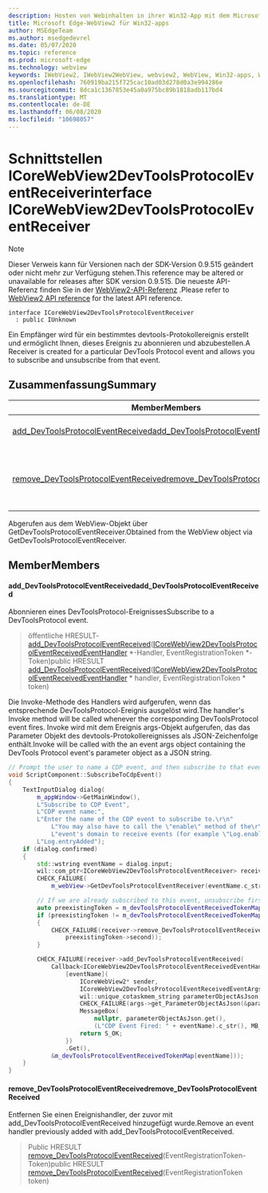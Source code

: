 ```yaml
---
description: Hosten von Webinhalten in ihrer Win32-App mit dem Microsoft Edge WebView2-Steuerelement
title: Microsoft Edge-WebView2 für Win32-apps
author: MSEdgeTeam
ms.author: msedgedevrel
ms.date: 05/07/2020
ms.topic: reference
ms.prod: microsoft-edge
ms.technology: webview
keywords: IWebView2, IWebView2WebView, webview2, WebView, Win32-apps, Win32, Edge, ICoreWebView2, ICoreWebView2Controller, Browser-Steuerelement, Edge-HTML
ms.openlocfilehash: 760919ba215f725cac10ad03d278d0a3e994286e
ms.sourcegitcommit: 8dca1c1367853e45a0a975bc89b1818adb117bd4
ms.translationtype: MT
ms.contentlocale: de-DE
ms.lasthandoff: 06/08/2020
ms.locfileid: "10698057"
---
```

# <span data-ttu-id="ff50a-104">Schnittstellen ICoreWebView2DevToolsProtocolEventReceiver</span><span class="sxs-lookup"><span data-stu-id="ff50a-104">interface ICoreWebView2DevToolsProtocolEventReceiver</span></span> 

> [!NOTE]
> <span data-ttu-id="ff50a-105">Dieser Verweis kann für Versionen nach der SDK-Version 0.9.515 geändert oder nicht mehr zur Verfügung stehen.</span><span class="sxs-lookup"><span data-stu-id="ff50a-105">This reference may be altered or unavailable for releases after SDK version 0.9.515.</span></span> <span data-ttu-id="ff50a-106">Die neueste API-Referenz finden Sie in der [WebView2-API-Referenz](../../../webview2-api-reference.md) .</span><span class="sxs-lookup"><span data-stu-id="ff50a-106">Please refer to [WebView2 API reference](../../../webview2-api-reference.md) for the latest API reference.</span></span>

```
interface ICoreWebView2DevToolsProtocolEventReceiver
  : public IUnknown
```

<span data-ttu-id="ff50a-107">Ein Empfänger wird für ein bestimmtes devtools-Protokollereignis erstellt und ermöglicht Ihnen, dieses Ereignis zu abonnieren und abzubestellen.</span><span class="sxs-lookup"><span data-stu-id="ff50a-107">A Receiver is created for a particular DevTools Protocol event and allows you to subscribe and unsubscribe from that event.</span></span>

## <span data-ttu-id="ff50a-108">Zusammenfassung</span><span class="sxs-lookup"><span data-stu-id="ff50a-108">Summary</span></span>

 <span data-ttu-id="ff50a-109">Member</span><span class="sxs-lookup"><span data-stu-id="ff50a-109">Members</span></span>                        | <span data-ttu-id="ff50a-110">Beschreibungen</span><span class="sxs-lookup"><span data-stu-id="ff50a-110">Descriptions</span></span>
--------------------------------|---------------------------------------------
[<span data-ttu-id="ff50a-111">add_DevToolsProtocolEventReceived</span><span class="sxs-lookup"><span data-stu-id="ff50a-111">add_DevToolsProtocolEventReceived</span></span>](#add_devtoolsprotocoleventreceived) | <span data-ttu-id="ff50a-112">Abonnieren eines DevToolsProtocol-Ereignisses</span><span class="sxs-lookup"><span data-stu-id="ff50a-112">Subscribe to a DevToolsProtocol event.</span></span>
[<span data-ttu-id="ff50a-113">remove_DevToolsProtocolEventReceived</span><span class="sxs-lookup"><span data-stu-id="ff50a-113">remove_DevToolsProtocolEventReceived</span></span>](#remove_devtoolsprotocoleventreceived) | <span data-ttu-id="ff50a-114">Entfernen Sie einen Ereignishandler, der zuvor mit add_DevToolsProtocolEventReceived hinzugefügt wurde.</span><span class="sxs-lookup"><span data-stu-id="ff50a-114">Remove an event handler previously added with add_DevToolsProtocolEventReceived.</span></span>

<span data-ttu-id="ff50a-115">Abgerufen aus dem WebView-Objekt über GetDevToolsProtocolEventReceiver.</span><span class="sxs-lookup"><span data-stu-id="ff50a-115">Obtained from the WebView object via GetDevToolsProtocolEventReceiver.</span></span>

## <span data-ttu-id="ff50a-116">Member</span><span class="sxs-lookup"><span data-stu-id="ff50a-116">Members</span></span>

#### <span data-ttu-id="ff50a-117">add_DevToolsProtocolEventReceived</span><span class="sxs-lookup"><span data-stu-id="ff50a-117">add_DevToolsProtocolEventReceived</span></span> 

<span data-ttu-id="ff50a-118">Abonnieren eines DevToolsProtocol-Ereignisses</span><span class="sxs-lookup"><span data-stu-id="ff50a-118">Subscribe to a DevToolsProtocol event.</span></span>

> <span data-ttu-id="ff50a-119">öffentliche HRESULT- [add_DevToolsProtocolEventReceived](#add_devtoolsprotocoleventreceived)([ICoreWebView2DevToolsProtocolEventReceivedEventHandler](icorewebview2devtoolsprotocoleventreceivedeventhandler.md) \*-Handler, EventRegistrationToken \*-Token)</span><span class="sxs-lookup"><span data-stu-id="ff50a-119">public HRESULT [add_DevToolsProtocolEventReceived](#add_devtoolsprotocoleventreceived)([ICoreWebView2DevToolsProtocolEventReceivedEventHandler](icorewebview2devtoolsprotocoleventreceivedeventhandler.md) \* handler, EventRegistrationToken \* token)</span></span>

<span data-ttu-id="ff50a-120">Die Invoke-Methode des Handlers wird aufgerufen, wenn das entsprechende DevToolsProtocol-Ereignis ausgelöst wird.</span><span class="sxs-lookup"><span data-stu-id="ff50a-120">The handler's Invoke method will be called whenever the corresponding DevToolsProtocol event fires.</span></span> <span data-ttu-id="ff50a-121">Invoke wird mit dem Ereignis args-Objekt aufgerufen, das das Parameter Objekt des devtools-Protokollereignisses als JSON-Zeichenfolge enthält.</span><span class="sxs-lookup"><span data-stu-id="ff50a-121">Invoke will be called with the an event args object containing the DevTools Protocol event's parameter object as a JSON string.</span></span>

```cpp
// Prompt the user to name a CDP event, and then subscribe to that event.
void ScriptComponent::SubscribeToCdpEvent()
{
    TextInputDialog dialog(
        m_appWindow->GetMainWindow(),
        L"Subscribe to CDP Event",
        L"CDP event name:",
        L"Enter the name of the CDP event to subscribe to.\r\n"
            L"You may also have to call the \"enable\" method of the\r\n"
            L"event's domain to receive events (for example \"Log.enable\").\r\n",
        L"Log.entryAdded");
    if (dialog.confirmed)
    {
        std::wstring eventName = dialog.input;
        wil::com_ptr<ICoreWebView2DevToolsProtocolEventReceiver> receiver;
        CHECK_FAILURE(
            m_webView->GetDevToolsProtocolEventReceiver(eventName.c_str(), &receiver));

        // If we are already subscribed to this event, unsubscribe first.
        auto preexistingToken = m_devToolsProtocolEventReceivedTokenMap.find(eventName);
        if (preexistingToken != m_devToolsProtocolEventReceivedTokenMap.end())
        {
            CHECK_FAILURE(receiver->remove_DevToolsProtocolEventReceived(
                preexistingToken->second));
        }

        CHECK_FAILURE(receiver->add_DevToolsProtocolEventReceived(
            Callback<ICoreWebView2DevToolsProtocolEventReceivedEventHandler>(
                [eventName](
                    ICoreWebView2* sender,
                    ICoreWebView2DevToolsProtocolEventReceivedEventArgs* args) -> HRESULT {
                    wil::unique_cotaskmem_string parameterObjectAsJson;
                    CHECK_FAILURE(args->get_ParameterObjectAsJson(&parameterObjectAsJson));
                    MessageBox(
                        nullptr, parameterObjectAsJson.get(),
                        (L"CDP Event Fired: " + eventName).c_str(), MB_OK);
                    return S_OK;
                })
                .Get(),
            &m_devToolsProtocolEventReceivedTokenMap[eventName]));
    }
}
```

#### <span data-ttu-id="ff50a-122">remove_DevToolsProtocolEventReceived</span><span class="sxs-lookup"><span data-stu-id="ff50a-122">remove_DevToolsProtocolEventReceived</span></span> 

<span data-ttu-id="ff50a-123">Entfernen Sie einen Ereignishandler, der zuvor mit add_DevToolsProtocolEventReceived hinzugefügt wurde.</span><span class="sxs-lookup"><span data-stu-id="ff50a-123">Remove an event handler previously added with add_DevToolsProtocolEventReceived.</span></span>

> <span data-ttu-id="ff50a-124">Public HRESULT [remove_DevToolsProtocolEventReceived](#remove_devtoolsprotocoleventreceived)(EventRegistrationToken-Token)</span><span class="sxs-lookup"><span data-stu-id="ff50a-124">public HRESULT [remove_DevToolsProtocolEventReceived](#remove_devtoolsprotocoleventreceived)(EventRegistrationToken token)</span></span>

